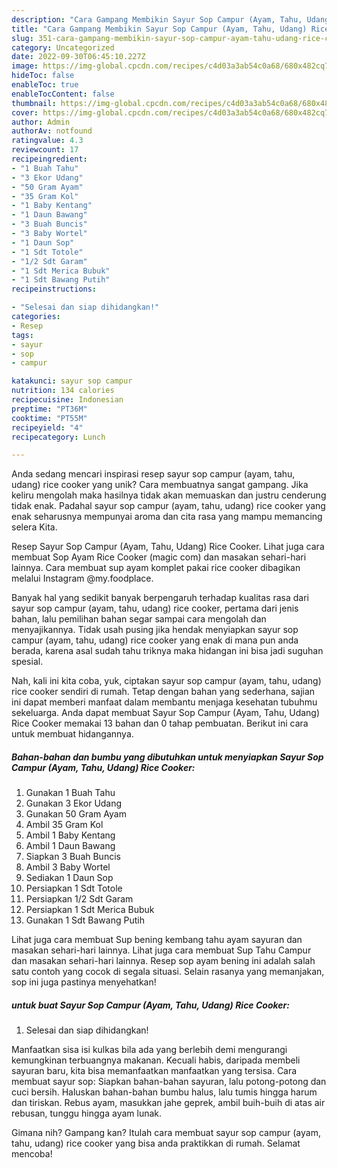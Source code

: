 ```yaml
---
description: "Cara Gampang Membikin Sayur Sop Campur (Ayam, Tahu, Udang) Rice Cooker yang Lezat Sekali"
title: "Cara Gampang Membikin Sayur Sop Campur (Ayam, Tahu, Udang) Rice Cooker yang Lezat Sekali"
slug: 351-cara-gampang-membikin-sayur-sop-campur-ayam-tahu-udang-rice-cooker-yang-lezat-sekali
category: Uncategorized
date: 2022-09-30T06:45:10.227Z
image: https://img-global.cpcdn.com/recipes/c4d03a3ab54c0a68/680x482cq70/sayur-sop-campur-ayam-tahu-udang-rice-cooker-foto-resep-utama.jpg
hideToc: false
enableToc: true
enableTocContent: false
thumbnail: https://img-global.cpcdn.com/recipes/c4d03a3ab54c0a68/680x482cq70/sayur-sop-campur-ayam-tahu-udang-rice-cooker-foto-resep-utama.jpg
cover: https://img-global.cpcdn.com/recipes/c4d03a3ab54c0a68/680x482cq70/sayur-sop-campur-ayam-tahu-udang-rice-cooker-foto-resep-utama.jpg
author: Admin
authorAv: notfound
ratingvalue: 4.3
reviewcount: 17
recipeingredient:
- "1 Buah Tahu"
- "3 Ekor Udang"
- "50 Gram Ayam"
- "35 Gram Kol"
- "1 Baby Kentang"
- "1 Daun Bawang"
- "3 Buah Buncis"
- "3 Baby Wortel"
- "1 Daun Sop"
- "1 Sdt Totole"
- "1/2 Sdt Garam"
- "1 Sdt Merica Bubuk"
- "1 Sdt Bawang Putih"
recipeinstructions:

- "Selesai dan siap dihidangkan!"
categories:
- Resep
tags:
- sayur
- sop
- campur

katakunci: sayur sop campur 
nutrition: 134 calories
recipecuisine: Indonesian
preptime: "PT36M"
cooktime: "PT55M"
recipeyield: "4"
recipecategory: Lunch

---
```





Anda sedang mencari inspirasi resep sayur sop campur (ayam, tahu, udang) rice cooker yang unik? Cara membuatnya sangat gampang. Jika keliru mengolah maka hasilnya tidak akan memuaskan dan justru cenderung tidak enak. Padahal sayur sop campur (ayam, tahu, udang) rice cooker yang enak seharusnya mempunyai aroma dan cita rasa yang mampu memancing selera Kita.





Resep Sayur Sop Campur (Ayam, Tahu, Udang) Rice Cooker. Lihat juga cara membuat Sop Ayam Rice Cooker (magic com) dan masakan sehari-hari lainnya. Cara membuat sup ayam komplet pakai rice cooker dibagikan melalui Instagram @my.foodplace.

Banyak hal yang sedikit banyak berpengaruh terhadap kualitas rasa dari sayur sop campur (ayam, tahu, udang) rice cooker, pertama dari jenis bahan, lalu pemilihan bahan segar sampai cara mengolah dan menyajikannya. Tidak usah pusing jika hendak menyiapkan sayur sop campur (ayam, tahu, udang) rice cooker yang enak di mana pun anda berada, karena asal sudah tahu triknya maka hidangan ini bisa jadi suguhan spesial.






Nah, kali ini kita coba, yuk, ciptakan sayur sop campur (ayam, tahu, udang) rice cooker sendiri di rumah. Tetap dengan bahan yang sederhana, sajian ini dapat memberi manfaat dalam membantu menjaga kesehatan tubuhmu sekeluarga. Anda dapat membuat Sayur Sop Campur (Ayam, Tahu, Udang) Rice Cooker memakai 13 bahan dan 0 tahap pembuatan. Berikut ini cara untuk membuat hidangannya.

<!--inarticleads1-->

##### Bahan-bahan dan bumbu yang dibutuhkan untuk menyiapkan Sayur Sop Campur (Ayam, Tahu, Udang) Rice Cooker:

1. Gunakan 1 Buah Tahu
1. Gunakan 3 Ekor Udang
1. Gunakan 50 Gram Ayam
1. Ambil 35 Gram Kol
1. Ambil 1 Baby Kentang
1. Ambil 1 Daun Bawang
1. Siapkan 3 Buah Buncis
1. Ambil 3 Baby Wortel
1. Sediakan 1 Daun Sop
1. Persiapkan 1 Sdt Totole
1. Persiapkan 1/2 Sdt Garam
1. Persiapkan 1 Sdt Merica Bubuk
1. Gunakan 1 Sdt Bawang Putih


Lihat juga cara membuat Sup bening kembang tahu ayam sayuran dan masakan sehari-hari lainnya. Lihat juga cara membuat Sup Tahu Campur dan masakan sehari-hari lainnya. Resep sop ayam bening ini adalah salah satu contoh yang cocok di segala situasi. Selain rasanya yang memanjakan, sop ini juga pastinya menyehatkan! 

<!--inarticleads2-->

#####  untuk buat Sayur Sop Campur (Ayam, Tahu, Udang) Rice Cooker:


1. Selesai dan siap dihidangkan!

Manfaatkan sisa isi kulkas bila ada yang berlebih demi mengurangi kemungkinan terbuangnya makanan. Kecuali habis, daripada membeli sayuran baru, kita bisa memanfaatkan manfaatkan yang tersisa. Cara membuat sayur sop: Siapkan bahan-bahan sayuran, lalu potong-potong dan cuci bersih. Haluskan bahan-bahan bumbu halus, lalu tumis hingga harum dan tiriskan. Rebus ayam, masukkan jahe geprek, ambil buih-buih di atas air rebusan, tunggu hingga ayam lunak. 

Gimana nih? Gampang kan? Itulah cara membuat sayur sop campur (ayam, tahu, udang) rice cooker yang bisa anda praktikkan di rumah. Selamat mencoba!
